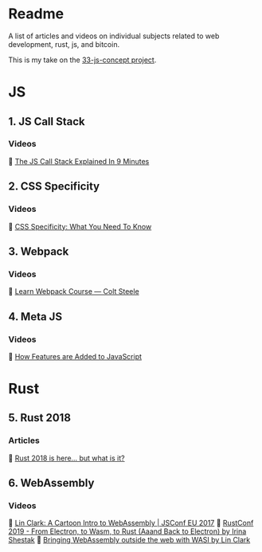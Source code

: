 # Readme

A list of articles and videos on individual subjects related to web development, rust, js, and bitcoin.

This is my take on the [33-js-concept project](https://github.com/leonardomso/33-js-concepts).

# JS

## 1. JS Call Stack

### Videos

📼 [The JS Call Stack Explained In 9 Minutes](https://www.youtube.com/watch?v=W8AeMrVtFLY)

## 2. CSS Specificity

### Videos

📼 [CSS Specificity: What You Need To Know](https://www.youtube.com/watch?v=5Jpu2YrqzN0)

## 3. Webpack

### Videos

📖 [Learn Webpack Course — Colt Steele](https://www.youtube.com/playlist?list=PLblA84xge2_zwxh3XJqy6UVxS60YdusY8)

## 4. Meta JS

### Videos

📼 [How Features are Added to JavaScript](https://www.youtube.com/watch?v=uBzjdTiCSNk)

# Rust

## 5. Rust 2018

### Articles

📖 [Rust 2018 is here… but what is it?](https://hacks.mozilla.org/2018/12/rust-2018-is-here/)

## 6. WebAssembly

### Videos

📼 [Lin Clark: A Cartoon Intro to WebAssembly | JSConf EU 2017](https://www.youtube.com/watch?v=HktWin_LPf4)
📼 [RustConf 2019 - From Electron, to Wasm, to Rust (Aaand Back to Electron) by Irina Shestak](https://www.youtube.com/watch?v=lLzFJenzBng)
📼 [Bringing WebAssembly outside the web with WASI by Lin Clark](https://www.youtube.com/watch?v=fh9WXPu0hw8)
